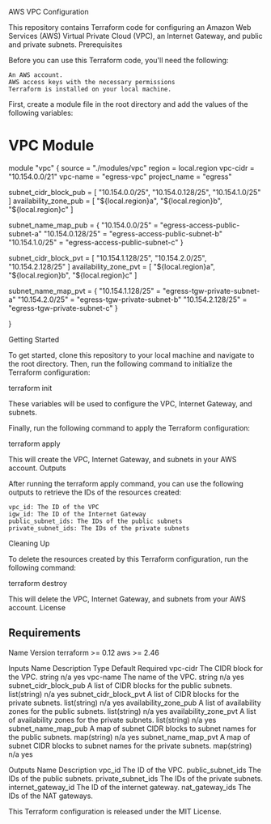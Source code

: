 AWS VPC Configuration

This repository contains Terraform code for configuring an Amazon Web Services (AWS) Virtual Private Cloud (VPC), an Internet Gateway, and public and private subnets.
Prerequisites

Before you can use this Terraform code, you'll need the following:

    An AWS account.
    AWS access keys with the necessary permissions
    Terraform is installed on your local machine.

First, create a module file in the root directory and add the values of the following variables:

# VPC Module #################################################
module "vpc" {
  source                = "./modules/vpc"
  region                = local.region
  vpc-cidr              = "10.154.0.0/21"
  vpc-name              = "egress-vpc"
  project_name          = "egress"
  
  subnet_cidr_block_pub = [
    "10.154.0.0/25",
    "10.154.0.128/25",
    "10.154.1.0/25"
  ]
  availability_zone_pub = [
     "${local.region}a",
    "${local.region}b",
    "${local.region}c"
  ]

  subnet_name_map_pub = {
    "10.154.0.0/25"   = "egress-access-public-subnet-a"
    "10.154.0.128/25"  = "egress-access-public-subnet-b"
    "10.154.1.0/25" = "egress-access-public-subnet-c"
  }

  subnet_cidr_block_pvt = [
    "10.154.1.128/25",
    "10.154.2.0/25",
    "10.154.2.128/25"
  ]
  availability_zone_pvt = [
     "${local.region}a",
    "${local.region}b",
    "${local.region}c"
  ]

  subnet_name_map_pvt = {
     "10.154.1.128/25"   = "egress-tgw-private-subnet-a"
    "10.154.2.0/25"  = "egress-tgw-private-subnet-b"
    "10.154.2.128/25" = "egress-tgw-private-subnet-c"
  }

}


Getting Started

To get started, clone this repository to your local machine and navigate to the root directory. Then, run the following command to initialize the Terraform configuration:

terraform init

These variables will be used to configure the VPC, Internet Gateway, and subnets.

Finally, run the following command to apply the Terraform configuration:

terraform apply

This will create the VPC, Internet Gateway, and subnets in your AWS account.
Outputs

After running the terraform apply command, you can use the following outputs to retrieve the IDs of the resources created:

    vpc_id: The ID of the VPC
    igw_id: The ID of the Internet Gateway
    public_subnet_ids: The IDs of the public subnets
    private_subnet_ids: The IDs of the private subnets

Cleaning Up

To delete the resources created by this Terraform configuration, run the following command:

terraform destroy

This will delete the VPC, Internet Gateway, and subnets from your AWS account.
License

## Requirements

Name	Version
terraform	>= 0.12
aws	>= 2.46

Inputs
Name	Description	Type	Default	Required
vpc-cidr	The CIDR block for the VPC.	string	n/a	yes
vpc-name	The name of the VPC.	string	n/a	yes
subnet_cidr_block_pub	A list of CIDR blocks for the public subnets.	list(string)	n/a	yes
subnet_cidr_block_pvt	A list of CIDR blocks for the private subnets.	list(string)	n/a	yes
availability_zone_pub	A list of availability zones for the public subnets.	list(string)	n/a	yes
availability_zone_pvt	A list of availability zones for the private subnets.	list(string)	n/a	yes
subnet_name_map_pub	A map of subnet CIDR blocks to subnet names for the public subnets.	map(string)	n/a	yes
subnet_name_map_pvt	A map of subnet CIDR blocks to subnet names for the private subnets.	map(string)	n/a	yes

Outputs
Name	Description
vpc_id	The ID of the VPC.
public_subnet_ids	The IDs of the public subnets.
private_subnet_ids	The IDs of the private subnets.
internet_gateway_id	The ID of the internet gateway.
nat_gateway_ids	The IDs of the NAT gateways.


This Terraform configuration is released under the MIT License.

